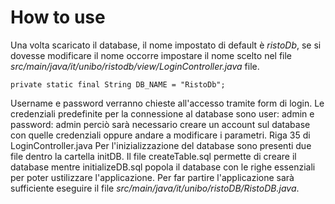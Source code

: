 # How to use
Una volta scaricato il database, il nome impostato di default è *ristoDb*, se si dovesse modificare il nome occorre impostare il nome scelto nel file *src/main/java/it/unibo/ristodb/view/LoginController.java* file.
````
private static final String DB_NAME = "RistoDb";
````
Username e password verranno chieste all'accesso tramite form di login. Le credenziali predefinite per la connessione al database sono user: admin e password: admin perciò sarà necessario creare un account sul database con quelle credenziali oppure andare a modificare i parametri. Riga 35 di LoginController.java
Per l'inizializzazione del database sono presenti due file dentro la cartella initDB. Il file createTable.sql permette di creare il database mentre initializeDB.sql popola il database con le righe essenziali per poter ustilizzare l'applicazione.
Per far partire l'applicazione sarà sufficiente eseguire il file *src/main/java/it/unibo/ristoDB/RistoDB.java*.
